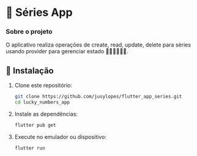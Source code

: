 # 🍿 Séries App
### Sobre o projeto

 O aplicativo realiza operações de create, read, update, delete para séries usando provider para gerenciar estado 🚀🚀🚀🚀🚀🚀. 


## 🔧 Instalação

1. Clone este repositório:
     
   ```bash
   git clone https://github.com/jusylopes/flutter_app_series.git
   cd lucky_numbers_app
   ```
2. Instale as dependências:
   
   ```bash
   flutter pub get
   ```
3. Execute no emulador ou dispositivo:
   
   ```bash
   flutter run
   ```
